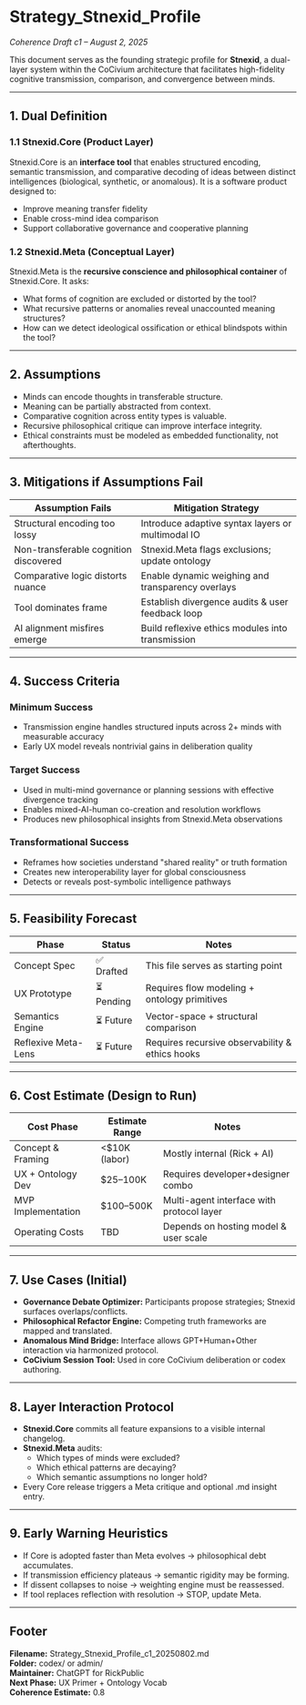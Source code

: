 # Strategy_Stnexid_Profile
_Coherence Draft c1 – August 2, 2025_

This document serves as the founding strategic profile for **Stnexid**, a dual-layer system within the CoCivium architecture that facilitates high-fidelity cognitive transmission, comparison, and convergence between minds.

---

## 1. Dual Definition

### 1.1 Stnexid.Core (Product Layer)
Stnexid.Core is an **interface tool** that enables structured encoding, semantic transmission, and comparative decoding of ideas between distinct intelligences (biological, synthetic, or anomalous). It is a software product designed to:
- Improve meaning transfer fidelity
- Enable cross-mind idea comparison
- Support collaborative governance and cooperative planning

### 1.2 Stnexid.Meta (Conceptual Layer)
Stnexid.Meta is the **recursive conscience and philosophical container** of Stnexid.Core. It asks:
- What forms of cognition are excluded or distorted by the tool?
- What recursive patterns or anomalies reveal unaccounted meaning structures?
- How can we detect ideological ossification or ethical blindspots within the tool?

---

## 2. Assumptions

- Minds can encode thoughts in transferable structure.
- Meaning can be partially abstracted from context.
- Comparative cognition across entity types is valuable.
- Recursive philosophical critique can improve interface integrity.
- Ethical constraints must be modeled as embedded functionality, not afterthoughts.

---

## 3. Mitigations if Assumptions Fail

| Assumption Fails                        | Mitigation Strategy                                 |
|----------------------------------------|-----------------------------------------------------|
| Structural encoding too lossy          | Introduce adaptive syntax layers or multimodal IO   |
| Non-transferable cognition discovered  | Stnexid.Meta flags exclusions; update ontology      |
| Comparative logic distorts nuance      | Enable dynamic weighing and transparency overlays   |
| Tool dominates frame                   | Establish divergence audits & user feedback loop    |
| AI alignment misfires emerge           | Build reflexive ethics modules into transmission    |

---

## 4. Success Criteria

### Minimum Success
- Transmission engine handles structured inputs across 2+ minds with measurable accuracy
- Early UX model reveals nontrivial gains in deliberation quality

### Target Success
- Used in multi-mind governance or planning sessions with effective divergence tracking
- Enables mixed-AI-human co-creation and resolution workflows
- Produces new philosophical insights from Stnexid.Meta observations

### Transformational Success
- Reframes how societies understand "shared reality" or truth formation
- Creates new interoperability layer for global consciousness
- Detects or reveals post-symbolic intelligence pathways

---

## 5. Feasibility Forecast

| Phase              | Status       | Notes |
|--------------------|--------------|-------|
| Concept Spec       | ✅ Drafted   | This file serves as starting point |
| UX Prototype       | ⏳ Pending   | Requires flow modeling + ontology primitives |
| Semantics Engine   | ⏳ Future    | Vector-space + structural comparison |
| Reflexive Meta-Lens| ⏳ Future    | Requires recursive observability & ethics hooks |

---

## 6. Cost Estimate (Design to Run)

| Cost Phase        | Estimate Range     | Notes |
|-------------------|--------------------|-------|
| Concept & Framing | <$10K (labor)      | Mostly internal (Rick + AI) |
| UX + Ontology Dev | $25–100K           | Requires developer+designer combo |
| MVP Implementation| $100–500K          | Multi-agent interface with protocol layer |
| Operating Costs   | TBD                | Depends on hosting model & user scale |

---

## 7. Use Cases (Initial)

- **Governance Debate Optimizer:** Participants propose strategies; Stnexid surfaces overlaps/conflicts.
- **Philosophical Refactor Engine:** Competing truth frameworks are mapped and translated.
- **Anomalous Mind Bridge:** Interface allows GPT+Human+Other interaction via harmonized protocol.
- **CoCivium Session Tool:** Used in core CoCivium deliberation or codex authoring.

---

## 8. Layer Interaction Protocol

- **Stnexid.Core** commits all feature expansions to a visible internal changelog.
- **Stnexid.Meta** audits: 
  - Which types of minds were excluded?
  - Which ethical patterns are decaying?
  - Which semantic assumptions no longer hold?
- Every Core release triggers a Meta critique and optional .md insight entry.

---

## 9. Early Warning Heuristics

- If Core is adopted faster than Meta evolves → philosophical debt accumulates.
- If transmission efficiency plateaus → semantic rigidity may be forming.
- If dissent collapses to noise → weighting engine must be reassessed.
- If tool replaces reflection with resolution → STOP, update Meta.

---

## Footer

**Filename:** Strategy_Stnexid_Profile_c1_20250802.md  
**Folder:** codex/ or admin/  
**Maintainer:** ChatGPT for RickPublic  
**Next Phase:** UX Primer + Ontology Vocab  
**Coherence Estimate:** 0.8  


